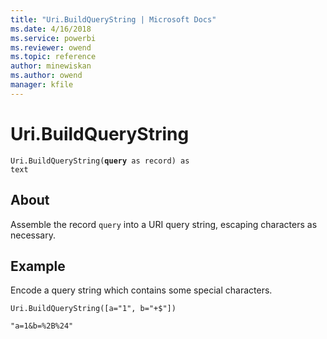 ```yaml
---
title: "Uri.BuildQueryString | Microsoft Docs"
ms.date: 4/16/2018
ms.service: powerbi
ms.reviewer: owend
ms.topic: reference
author: minewiskan
ms.author: owend
manager: kfile
---
```

# Uri.BuildQueryString
<code>Uri.BuildQueryString(**query** as record) as text</code>
## About
Assemble the record <code>query</code> into a URI query string, escaping characters as necessary.

## Example 
Encode a query string which contains some special characters.

<code>Uri.BuildQueryString([a="1", b="+$"])</code>

<code>"a=1&b=%2B%24"</code>

